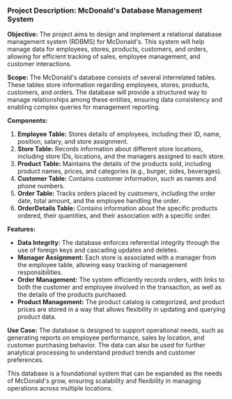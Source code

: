 ### Project Description: McDonald's Database Management System

**Objective:**
The project aims to design and implement a relational database management system (RDBMS) for McDonald's. This system will help manage data for employees, stores, products, customers, and orders, allowing for efficient tracking of sales, employee management, and customer interactions.

**Scope:**
The McDonald's database consists of several interrelated tables. These tables store information regarding employees, stores, products, customers, and orders. The database will provide a structured way to manage relationships among these entities, ensuring data consistency and enabling complex queries for management reporting.

**Components:**
1. **Employee Table:** Stores details of employees, including their ID, name, position, salary, and store assignment.
2. **Store Table:** Records information about different store locations, including store IDs, locations, and the managers assigned to each store.
3. **Product Table:** Maintains the details of the products sold, including product names, prices, and categories (e.g., burger, sides, beverages).
4. **Customer Table:** Contains customer information, such as names and phone numbers.
5. **Order Table:** Tracks orders placed by customers, including the order date, total amount, and the employee handling the order.
6. **OrderDetails Table:** Contains information about the specific products ordered, their quantities, and their association with a specific order.

**Features:**
- **Data Integrity:** The database enforces referential integrity through the use of foreign keys and cascading updates and deletes.
- **Manager Assignment:** Each store is associated with a manager from the employee table, allowing easy tracking of management responsibilities.
- **Order Management:** The system efficiently records orders, with links to both the customer and employee involved in the transaction, as well as the details of the products purchased.
- **Product Management:** The product catalog is categorized, and product prices are stored in a way that allows flexibility in updating and querying product data.

**Use Case:**
The database is designed to support operational needs, such as generating reports on employee performance, sales by location, and customer purchasing behavior. The data can also be used for further analytical processing to understand product trends and customer preferences.



This database is a foundational system that can be expanded as the needs of McDonald's grow, ensuring scalability and flexibility in managing operations across multiple locations.
